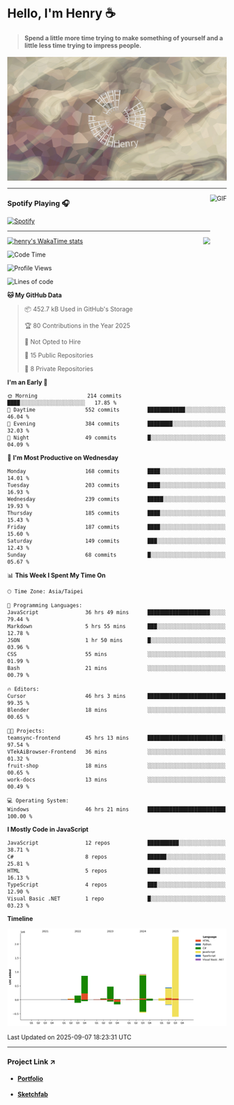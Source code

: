 # Hello, I'm Henry :coffee:

> #### Spend a little more time trying to make something of yourself and a little less time trying to impress people.
 
![](./images/cover.jpg)

---

<img align="right" alt="GIF" height="170px" src="https://media.giphy.com/media/J5B1Y8QZnzXXbLQIBu/giphy.gif" />

### Spotify Playing 🎧

[![Spotify](https://spotify-recently-played-beta.vercel.app/api/spotify)](https://open.spotify.com/user/31uznrpamxhroyd2bt7xchxgnhce)

---

<img align="right" src="https://github-readme-stats.vercel.app/api/top-langs/?username=henry5720&theme=tokyonight&hide_title=false" />

[![henry's WakaTime stats](https://github-readme-stats.vercel.app/api/wakatime?username=@henry5720&layout=compact)](https://github.com/anuraghazra/github-readme-stats)

<!--START_SECTION:waka-->
![Code Time](http://img.shields.io/badge/Code%20Time-380%20hrs%2015%20mins-blue)

![Profile Views](http://img.shields.io/badge/Profile%20Views-1-blue)

![Lines of code](https://img.shields.io/badge/From%20Hello%20World%20I%27ve%20Written-5.3%20million%20lines%20of%20code-blue)

**🐱 My GitHub Data** 

> 📦 452.7 kB Used in GitHub's Storage 
 > 
> 🏆 80 Contributions in the Year 2025
 > 
> 🚫 Not Opted to Hire
 > 
> 📜 15 Public Repositories 
 > 
> 🔑 8 Private Repositories 
 > 
**I'm an Early 🐤** 

```text
🌞 Morning                214 commits         ████░░░░░░░░░░░░░░░░░░░░░   17.85 % 
🌆 Daytime                552 commits         ████████████░░░░░░░░░░░░░   46.04 % 
🌃 Evening                384 commits         ████████░░░░░░░░░░░░░░░░░   32.03 % 
🌙 Night                  49 commits          █░░░░░░░░░░░░░░░░░░░░░░░░   04.09 % 
```
📅 **I'm Most Productive on Wednesday** 

```text
Monday                   168 commits         ████░░░░░░░░░░░░░░░░░░░░░   14.01 % 
Tuesday                  203 commits         ████░░░░░░░░░░░░░░░░░░░░░   16.93 % 
Wednesday                239 commits         █████░░░░░░░░░░░░░░░░░░░░   19.93 % 
Thursday                 185 commits         ████░░░░░░░░░░░░░░░░░░░░░   15.43 % 
Friday                   187 commits         ████░░░░░░░░░░░░░░░░░░░░░   15.60 % 
Saturday                 149 commits         ███░░░░░░░░░░░░░░░░░░░░░░   12.43 % 
Sunday                   68 commits          █░░░░░░░░░░░░░░░░░░░░░░░░   05.67 % 
```


📊 **This Week I Spent My Time On** 

```text
🕑︎ Time Zone: Asia/Taipei

💬 Programming Languages: 
JavaScript               36 hrs 49 mins      ████████████████████░░░░░   79.44 % 
Markdown                 5 hrs 55 mins       ███░░░░░░░░░░░░░░░░░░░░░░   12.78 % 
JSON                     1 hr 50 mins        █░░░░░░░░░░░░░░░░░░░░░░░░   03.96 % 
CSS                      55 mins             ░░░░░░░░░░░░░░░░░░░░░░░░░   01.99 % 
Bash                     21 mins             ░░░░░░░░░░░░░░░░░░░░░░░░░   00.79 % 

🔥 Editors: 
Cursor                   46 hrs 3 mins       █████████████████████████   99.35 % 
Blender                  18 mins             ░░░░░░░░░░░░░░░░░░░░░░░░░   00.65 % 

🐱‍💻 Projects: 
teamsync-frontend        45 hrs 13 mins      ████████████████████████░   97.54 % 
VTekAiBrowser-Frontend   36 mins             ░░░░░░░░░░░░░░░░░░░░░░░░░   01.32 % 
fruit-shop               18 mins             ░░░░░░░░░░░░░░░░░░░░░░░░░   00.65 % 
work-docs                13 mins             ░░░░░░░░░░░░░░░░░░░░░░░░░   00.49 % 

💻 Operating System: 
Windows                  46 hrs 21 mins      █████████████████████████   100.00 % 
```

**I Mostly Code in JavaScript** 

```text
JavaScript               12 repos            ██████████░░░░░░░░░░░░░░░   38.71 % 
C#                       8 repos             ██████░░░░░░░░░░░░░░░░░░░   25.81 % 
HTML                     5 repos             ████░░░░░░░░░░░░░░░░░░░░░   16.13 % 
TypeScript               4 repos             ███░░░░░░░░░░░░░░░░░░░░░░   12.90 % 
Visual Basic .NET        1 repo              █░░░░░░░░░░░░░░░░░░░░░░░░   03.23 % 
```



**Timeline**

![Lines of Code chart](https://raw.githubusercontent.com/henry5720/henry5720/main/assets/bar_graph.png)


 Last Updated on 2025-09-07 18:23:31 UTC
<!--END_SECTION:waka-->

---

### Project Link ↗️

- #### [Portfolio](https://drive.google.com/file/d/1kb96bzn4Bhdb4pImsUvKz9Oi9cx455D2/view?usp=drivesdk)
- #### [Sketchfab](https://sketchfab.com/henry4294967296/models)

